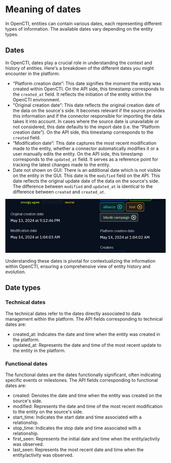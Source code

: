 # Meaning of dates

In OpenCTI, entities can contain various dates, each representing different types of information. The available dates vary depending on the entity types.

## Dates

In OpenCTI, dates play a crucial role in understanding the context and history of entities. Here's a breakdown of the different dates you might encounter in the platform:

- “Platform creation date”: This date signifies the moment the entity was created within OpenCTI. On the API side, this timestamp corresponds to the `created_at` field. It reflects the initiation of the entity within the OpenCTI environment.
- “Original creation date”: This date reflects the original creation date of the data on the source's side. It becomes relevant if the source provides this information and if the connector responsible for importing the data takes it into account. In cases where the source date is unavailable or not considered, this date defaults to the import date (i.e. the “Platform creation date”). On the API side, this timestamp corresponds to the `created` field.
- “Modification date”: This date captures the most recent modification made to the entity, whether a connector automatically modifies it or a user manually edits the entity. On the API side, this timestamp corresponds to the `updated_at` field. It serves as a reference point for tracking the latest changes made to the entity.
- Date not shown on GUI: There is an additional date which is not visible on the entity in the GUI. This date is the `modified` field on the API. This date reflects the original update date of the data on the source's side. The difference between `modified` and `updated_at` is identical to the difference between `created` and `created_at`.

![Dates](assets/dates.png)

Understanding these dates is pivotal for contextualizing the information within OpenCTI, ensuring a comprehensive view of entity history and evolution.

## Date types

### Technical dates

The technical dates refer to the dates directly associated to data management within the platform. The API fields corresponding to technical dates are:

- created_at: Indicates the date and time when the entity was created in the platform.
- updated_at: Represents the date and time of the most recent update to the entity in the platform.

### Functional dates

The functional dates are the dates functionally significant, often indicating specific events or milestones. The API fields corresponding to functional dates are:

- created: Denotes the date and time when the entity was created on the source's side.
- modified: Represents the date and time of the most recent modification to the entity on the source's side.
- start_time: Indicates the start date and time associated with a relationship.
- stop_time: Indicates the stop date and time associated with a relationship.
- first_seen: Represents the initial date and time when the entity/activity was observed.
- last_seen: Represents the most recent date and time when the entity/activity was observed.